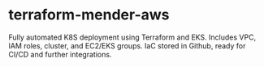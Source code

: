 # terraform-mender-aws
Fully automated K8S deployment using Terraform and EKS. Includes VPC, IAM roles, cluster, and EC2/EKS groups. IaC stored in Github, ready for CI/CD and further integrations.
